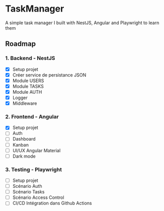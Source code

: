 # TaskManager

A simple task manager I built with NestJS, Angular and Playwright to learn them

## Roadmap

### 1. Backend - NestJS

- [x] Setup projet
- [x] Créer service de persistance JSON
- [x] Module USERS
- [x] Module TASKS
- [x] Module AUTH
- [x] Logger
- [x] Middleware

### 2. Frontend - Angular

- [x] Setup projet
- [ ] Auth
- [ ] Dashboard
- [ ] Kanban
- [ ] UI/UX Angular Material
- [ ] Dark mode

### 3. Testing - Playwright

- [ ] Setup projet
- [ ] Scénario Auth
- [ ] Scénario Tasks
- [ ] Scénario Access Control
- [ ] CI/CD Intégration dans Github Actions
